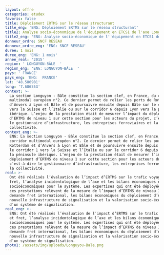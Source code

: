 ```yaml
---
layout: offre
categories: etudex
favoris: false
title: Déploiement ERTMS sur le réseau structurant
title_eng: 'ENG: Déploiement ERTMS sur le réseau structurant'
title2: Analyse socio-économique de l'équipement en ETCS1 de l'axe Longuyon-Bâle
title2_eng: 'ENG: Analyse socio-économique de l''équipement en ETCS1 de l''axe Longuyon-Bâle'
donneur_ordre: SNCF RESEAU
donneur_ordre_eng: 'ENG: SNCF RESEAU'
duree: 1 mois
duree_eng: 'ENG: 1 mois'
annee_real: '2015'
region: ' LONGUYON-BÂLE  '
region_eng: 'ENG: LONGUYON-BÂLE  '
pays: ' FRANCE'
pays_eng: 'ENG:  FRANCE'
lat: '48.580981'
long: '7.606553'
context: >-
  La section Longuyon - Bâle constitue la section clef, en France, du corridor
  multimodal européen n°2. Ce dernier permet de relier les ports de Rotterdam et
  d’Anvers à Lyon et Bâle et de poursuivre ensuite depuis Bâle sur le corridor 1
  vers la Suisse et l’Italie ou sur le corridor 6 depuis Lyon vers la péninsule
  ibérique. L’enjeu de la prestation était de mesurer l’impact du déploiement
  d’ERTMS de niveau 1 sur cette section pour les acteurs du projet, c’est-à-dire
  le gestionnaire d’infrastructure, les entreprises ferroviaires et la
  collectivité.
context_eng: >-
  ENG: La section Longuyon - Bâle constitue la section clef, en France, du
  corridor multimodal européen n°2. Ce dernier permet de relier les ports de
  Rotterdam et d’Anvers à Lyon et Bâle et de poursuivre ensuite depuis Bâle sur
  le corridor 1 vers la Suisse et l’Italie ou sur le corridor 6 depuis Lyon vers
  la péninsule ibérique. L’enjeu de la prestation était de mesurer l’impact du
  déploiement d’ERTMS de niveau 1 sur cette section pour les acteurs du projet,
  c’est-à-dire le gestionnaire d’infrastructure, les entreprises ferroviaires et
  la collectivité.
real: >-
  Ont été réalisés l’évaluation de l’impact d’ERTMS sur le trafic voyageur et
  fret, l’analyse incidentologique de l’axe et les bilans économiques et
  socioéconomiques pour le système. Les expertises qui ont été déployées dans
  ces prestations relèvent de la mesure de l’impact d’ERTMS de niveau 1 sur la
  demande fret international, les bilans économiques du déploiement d’une
  nouvelle infrastructure de signalisation et la valorisation socio-économique
  d’un système de signalisation.
real_eng: >-
  ENG: Ont été réalisés l’évaluation de l’impact d’ERTMS sur le trafic voyageur
  et fret, l’analyse incidentologique de l’axe et les bilans économiques et
  socioéconomiques pour le système. Les expertises qui ont été déployées dans
  ces prestations relèvent de la mesure de l’impact d’ERTMS de niveau 1 sur la
  demande fret international, les bilans économiques du déploiement d’une
  nouvelle infrastructure de signalisation et la valorisation socio-économique
  d’un système de signalisation.
photo1: /assets/img/uploads/Longuyou-Bale.png
---
```


